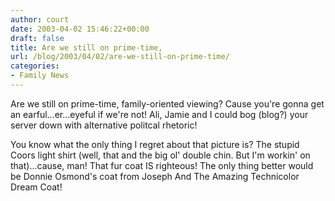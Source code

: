 ```yaml
---
author: court
date: 2003-04-02 15:46:22+00:00
draft: false
title: Are we still on prime-time,
url: /blog/2003/04/02/are-we-still-on-prime-time/
categories:
- Family News
---
```


Are we still on prime-time, family-oriented viewing? Cause you're gonna get an earful...er...eyeful if we're not! Ali, Jamie and I could bog (blog?) your server down with alternative politcal rhetoric!

You know what the only thing I regret about that picture is? The stupid Coors light shirt (well, that and the big ol' double chin. But I'm workin' on that)...cause, man! That fur coat IS righteous! The only thing better would be Donnie Osmond's coat from Joseph And The Amazing Technicolor Dream Coat!
